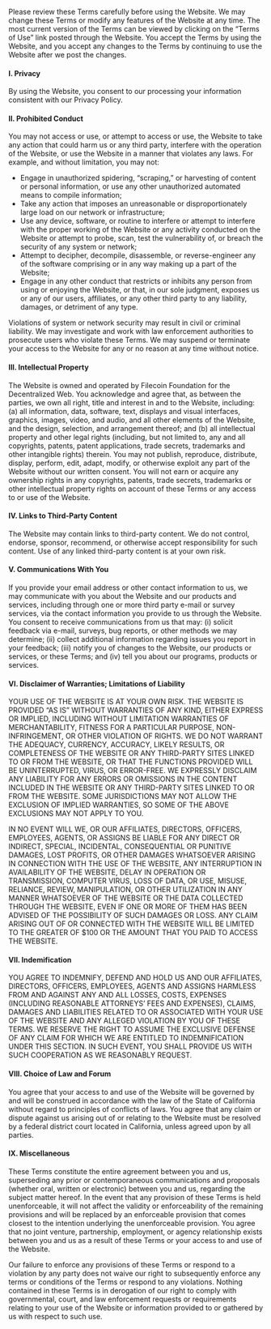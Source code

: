Please review these Terms carefully before using the Website. We may change these Terms or modify any features of the Website at any time.  The most current version of the Terms can be viewed by clicking on the “Terms of Use” link posted through the Website.  You accept the Terms by using the Website, and you accept any changes to the Terms by continuing to use the Website after we post the changes.

#### I.    Privacy

By using the Website, you consent to our processing your information consistent with our Privacy Policy.

#### II.   Prohibited Conduct

You may not access or use, or attempt to access or use, the Website to take any action that could harm us or any third party, interfere with the operation of the Website, or use the Website in a manner that violates any laws. For example, and without limitation, you may not:

- Engage in unauthorized spidering, “scraping,” or harvesting of content or personal information, or use any other unauthorized automated means to compile information;
- Take any action that imposes an unreasonable or disproportionately large load on our network or infrastructure;
- Use any device, software, or routine to interfere or attempt to interfere with the proper working of the Website or any activity conducted on the Website or attempt to probe, scan, test the vulnerability of, or breach the security of any system or network;
- Attempt to decipher, decompile, disassemble, or reverse-engineer any of the software comprising or in any way making up a part of the Website;
- Engage in any other conduct that restricts or inhibits any person from using or enjoying the Website, or that, in our sole judgment, exposes us or any of our users, affiliates, or any other third party to any liability, damages, or detriment of any type.

Violations of system or network security may result in civil or criminal liability.  We may investigate and work with law enforcement authorities to prosecute users who violate these Terms.  We may suspend or terminate your access to the Website for any or no reason at any time without notice.

#### III.   Intellectual Property

The Website is owned and operated by Filecoin Foundation for the Decentralized Web. You acknowledge and agree that, as between the parties, we own all right, title and interest in and to the Website, including: (a) all information, data, software, text, displays and visual interfaces, graphics, images, video, and audio, and all other elements of the Website, and the design, selection, and arrangement thereof; and (b) all intellectual property and other legal rights (including, but not limited to, any and all copyrights, patents, patent applications, trade secrets, trademarks and other intangible rights) therein. You may not publish, reproduce, distribute, display, perform, edit, adapt, modify, or otherwise exploit any part of the Website without our written consent. You will not earn or acquire any ownership rights in any copyrights, patents, trade secrets, trademarks or other intellectual property rights on account of these Terms or any access to or use of the Website.

#### IV.   Links to Third-Party Content

The Website may contain links to third-party content.  We do not control, endorse, sponsor, recommend, or otherwise accept responsibility for such content.  Use of any linked third-party content is at your own risk.

#### V.   Communications With You

If you provide your email address or other contact information to us, we may communicate with you about the Website and our products and services, including through one or more third party e-mail or survey services, via the contact information you provide to us through the Website.  You consent to receive communications from us that may: (i) solicit feedback via e-mail, surveys, bug reports, or other methods we may determine; (ii) collect additional information regarding issues you report in your feedback; (iii) notify you of changes to the Website, our products or services, or these Terms; and (iv) tell you about our programs, products or services.

#### VI.   Disclaimer of Warranties; Limitations of Liability

YOUR USE OF THE WEBSITE IS AT YOUR OWN RISK. THE WEBSITE IS PROVIDED “AS IS” WITHOUT WARRANTIES OF ANY KIND, EITHER EXPRESS OR IMPLIED, INCLUDING WITHOUT LIMITATION WARRANTIES OF MERCHANTABILITY, FITNESS FOR A PARTICULAR PURPOSE, NON-INFRINGEMENT, OR OTHER VIOLATION OF RIGHTS. WE DO NOT WARRANT THE ADEQUACY, CURRENCY, ACCURACY, LIKELY RESULTS, OR COMPLETENESS OF THE WEBSITE OR ANY THIRD-PARTY SITES LINKED TO OR FROM THE WEBSITE, OR THAT THE FUNCTIONS PROVIDED WILL BE UNINTERRUPTED, VIRUS, OR ERROR-FREE. WE EXPRESSLY DISCLAIM ANY LIABILITY FOR ANY ERRORS OR OMISSIONS IN THE CONTENT INCLUDED IN THE WEBSITE OR ANY THIRD-PARTY SITES LINKED TO OR FROM THE WEBSITE. SOME JURISDICTIONS MAY NOT ALLOW THE EXCLUSION OF IMPLIED WARRANTIES, SO SOME OF THE ABOVE EXCLUSIONS MAY NOT APPLY TO YOU.

IN NO EVENT WILL WE, OR OUR AFFILIATES, DIRECTORS, OFFICERS, EMPLOYEES, AGENTS, OR ASSIGNS BE LIABLE FOR ANY DIRECT OR INDIRECT, SPECIAL, INCIDENTAL, CONSEQUENTIAL OR PUNITIVE DAMAGES, LOST PROFITS, OR OTHER DAMAGES WHATSOEVER ARISING IN CONNECTION WITH THE USE OF THE WEBSITE, ANY INTERRUPTION IN AVAILABILITY OF THE WEBSITE, DELAY IN OPERATION OR TRANSMISSION, COMPUTER VIRUS, LOSS OF DATA, OR USE, MISUSE, RELIANCE, REVIEW, MANIPULATION, OR OTHER UTILIZATION IN ANY MANNER WHATSOEVER OF THE WEBSITE OR THE DATA COLLECTED THROUGH THE WEBSITE, EVEN IF ONE OR MORE OF THEM HAS BEEN ADVISED OF THE POSSIBILITY OF SUCH DAMAGES OR LOSS.  ANY CLAIM ARISING OUT OF OR CONNECTED WITH THE WEBSITE WILL BE LIMITED TO THE GREATER OF $100 OR THE AMOUNT THAT YOU PAID TO ACCESS THE WEBSITE.

#### VII.   Indemification

YOU AGREE TO INDEMNIFY, DEFEND AND HOLD US AND OUR AFFILIATES, DIRECTORS, OFFICERS, EMPLOYEES, AGENTS AND ASSIGNS HARMLESS FROM AND AGAINST ANY AND ALL LOSSES, COSTS, EXPENSES (INCLUDING REASONABLE ATTORNEYS’ FEES AND EXPENSES), CLAIMS, DAMAGES AND LIABILITIES RELATED TO OR ASSOCIATED WITH YOUR USE OF THE WEBSITE AND ANY ALLEGED VIOLATION BY YOU OF THESE TERMS.  WE RESERVE THE RIGHT TO ASSUME THE EXCLUSIVE DEFENSE OF ANY CLAIM FOR WHICH WE ARE ENTITLED TO INDEMNIFICATION UNDER THIS SECTION.  IN SUCH EVENT, YOU SHALL PROVIDE US WITH SUCH COOPERATION AS WE REASONABLY REQUEST.

#### VIII.   Choice of Law and Forum

You agree that your access to and use of the Website will be governed by and will be construed in accordance with the law of the State of California without regard to principles of conflicts of laws.  You agree that any claim or dispute against us arising out of or relating to the Website must be resolved by a federal district court located in California, unless agreed upon by all parties.

#### IX. Miscellaneous

These Terms constitute the entire agreement between you and us, superseding any prior or contemporaneous communications and proposals (whether oral, written or electronic) between you and us, regarding the subject matter hereof.  In the event that any provision of these Terms is held unenforceable, it will not affect the validity or enforceability of the remaining provisions and will be replaced by an enforceable provision that comes closest to the intention underlying the unenforceable provision. You agree that no joint venture, partnership, employment, or agency relationship exists between you and us as a result of these Terms or your access to and use of the Website.  

Our failure to enforce any provisions of these Terms or respond to a violation by any party does not waive our right to subsequently enforce any terms or conditions of the Terms or respond to any violations.  Nothing contained in these Terms is in derogation of our right to comply with governmental, court, and law enforcement requests or requirements relating to your use of the Website or information provided to or gathered by us with respect to such use.
